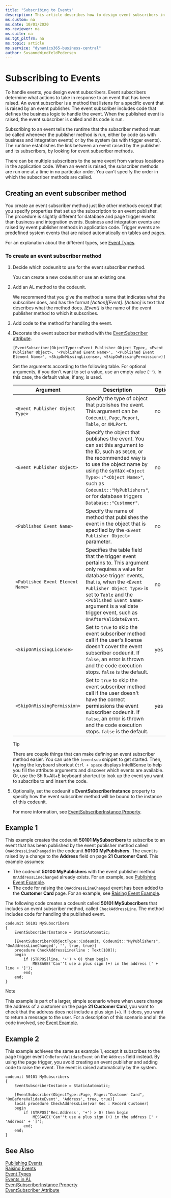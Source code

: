 ```yaml
---
title: "Subscribing to Events"
description: This article describes how to design event subscribers in Dynamics 365 Business Central. 
ms.custom: na
ms.date: 10/01/2020
ms.reviewer: na
ms.suite: na
ms.tgt_pltfrm: na
ms.topic: article
ms.service: "dynamics365-business-central"
author: SusanneWindfeldPedersen
---
```

 
# Subscribing to Events
To handle events, you design event subscribers. Event subscribers determine what actions to take in response to an event that has been raised. An event subscriber is a method that listens for a specific event that is raised by an event publisher. The event subscriber includes code that defines the business logic to handle the event. When the published event is raised, the event subscriber is called and its code is run.  

Subscribing to an event tells the runtime that the subscriber method must be called whenever the publisher method is run, either by code (as with business and integration events) or by the system (as with trigger events). The runtime establishes the link between an event raised by the publisher and its subscribers, by looking for event subscriber methods.  

There can be multiple subscribers to the same event from various locations in the application code. When an event is raised, the subscriber methods are run one at a time in no particular order. You can't specify the order in which the subscriber methods are called.  

## Creating an event subscriber method  
You create an event subscriber method just like other methods except that you specify properties that set up the subscription to an event publisher. The procedure is slightly different for database and page trigger events than business and integration events. Business and integration events are raised by event publisher methods in application code. Trigger events are predefined system events that are raised automatically on tables and pages.  

For an explanation about the different types, see [Event Types](devenv-event-types.md).  

### To create an event subscriber method
1.  Decide which codeunit to use for the event subscriber method.  

     You can create a new codeunit or use an existing one.  

2.  Add an AL method to the codeunit.  

     We recommend that you give the method a name that indicates what the subscriber does, and has the format *[Action][Event]*. *[Action]* is text that describes what the method does. *[Event]* is the name of the event publisher method to which it subscribes. <!-- For more information about naming, see [Best Practices with Events](devenv-events-best-practices.md).  -->

3. Add code to the method for handling the event. 

4.  Decorate the event subscriber method with the [EventSubscriber attribute](methods/devenv-eventsubscriber-attribute.md).

    ```AL
    [EventSubscriber(ObjectType::<Event Publisher Object Type>, <Event Publisher Object>, '<Published Event Name>', '<Published Event Element Name>', <SkipOnMissingLicense>, <SkipOnMissingPermission>)]
    ```

    Set the arguments according to the following table. For optional arguments, if you don't want to set a value, use an empty value (`''`). In this case, the default value, if any, is used. 

    |Argument|Description|Optional|
    |--------|------------|-------|
    |`<Event Publisher Object Type>`|Specify the type of object that publishes the event. This argument can be `Codeunit`, `Page`, `Report`, `Table`, or `XMLPort`. |no|
    |`<Event Publisher Object>`|Specify the object that publishes the event. You can set this argument to the ID, such as `50100`, or the recommended way is to use the object name by using the syntax `<Object Type>::"<Object Name>"`, such as `Codeunit::"MyPublishers"`, or for database triggers `Database::"Customer"`.|no|
    |`<Published Event Name>`|Specify the name of method that publishes the event in the object that is specified by the `<Event Publisher Object>` parameter. |no|
    |`<Published Event Element Name>`|Specifies the table field that the trigger event pertains to. This argument only requires a value for database trigger events, that is, when the `<Event Publisher Object Type>` is set to `Table` and the `<Published Event Name>` argument is a validate trigger event, such as `OnAfterValidateEvent`.|no|
    |`<SkipOnMissingLicense>`|Set to `true` to skip the event subscriber method call if the user's license doesn't cover the event subscriber codeunit. If `false`, an error is thrown and the code execution stops. `false` is the default.|yes|
    |`<SkipOnMissingPermission>`|Set to `true` to skip the event subscriber method call if the user doesn't have the correct permissions the event subscriber codeunit. If `false`, an error is thrown and the code execution stops. `false` is the default.  |yes|
   
    > [!TIP]  
    > There are couple things that can make defining an event subscriber method easier. You can use the `teventsub` snippet to get started. Then, typing the keyboard shortcut `Ctrl + space` displays IntelliSense to help you fill the attribute arguments and discover which events are available. Or, use the Shift+Alt+E keyboard shortcut to look up the event you want to subscribe to and insert the code.

5. Optionally, set the codeunit's **EventSubscriberInstance** property to specify how the event subscriber method will be bound to the instance of this codeunit.

    For more information, see [EventSubscriberInstance Property](properties/devenv-eventsubscriberinstance-property.md).

## Example 1
This example creates the codeunit **50101 MySubscribers** to subscribe to an event that has been published by the event publisher method called `OnAddressLineChanged` in the codeunit **50100 MyPublishers**. The event is raised by a change to the **Address** field on page **21 Customer Card**. This example assumes:

- The codeunit **50100 MyPublishers** with the event publisher method `OnAddressLineChanged` already exists. For an example, see [Publishing Event Example](devenv-publishing-events.md#example).
- The code for raising the `OnAddressLineChanged` event has been added to the **Customer Card** page.  For an example, see [Raising Event Example](devenv-raising-events.md#example).

The following code creates a codeunit called **50101 MySubscribers** that includes an event subscriber method, called `CheckAddressLine`. The method includes code for handling the published event.

```AL
codeunit 50101 MySubscribers
{
    EventSubscriberInstance = StaticAutomatic;

    [EventSubscriber(ObjectType::Codeunit, Codeunit::"MyPublishers", 'OnAddressLineChanged', '', true, true)]
    procedure CheckAddressLine(line : Text[100]);
    begin
        if (STRPOS(line, '+') > 0) then begin
            MESSAGE('Can''t use a plus sign (+) in the address [' + line + ']');
        end;
    end;
}
```

> [!NOTE]  
> This example is part of a larger, simple scenario where when users change the address of a customer on the page **21 Customer Card**, you want to check that the address does not include a plus sign (+). If it does, you want to return a message to the user. For a description of this scenario and all the code involved, see [Event Example](devenv-events-example.md).

## Example 2
This example achieves the same as example 1, except it subscribes to the page trigger event `OnBeforeValidateEvent` on the `Address` field instead. By using the page trigger, you avoid creating an event publisher and adding code to raise the event. The event is raised automatically by the system.

```AL
codeunit 50101 MySubscribers
{
    EventSubscriberInstance = StaticAutomatic;

    [EventSubscriber(ObjectType::Page, Page::"Customer Card", 'OnBeforeValidateEvent', 'Address', true, true)]
    local procedure CheckAddressLine(var Rec : Record Customer)
    begin
        if (STRPOS('Rec.Address', '+') > 0) then begin
            MESSAGE('Can''t use a plus sign (+) in the address [' + 'Address' + ']');
        end;
    end;
}
```

## See Also  
 [Publishing Events](devenv-publishing-events.md)   
 [Raising Events](devenv-raising-events.md)   
 [Event Types](devenv-event-types.md)   
 [Events in AL](devenv-events-in-al.md)  
 [EventSubscriberInstance Property](properties/devenv-eventsubscriberinstance-property.md)  
 [EventSubscriber Attribute](methods/devenv-eventsubscriber-attribute.md)  


